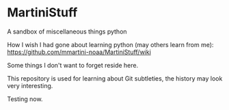 # MartiniStuff

A sandbox of miscellaneous things python

How I wish I had gone about learning python (may others learn from me):  https://github.com/mmartini-noaa/MartiniStuff/wiki

Some things I don't want to forget reside here.

This repository is used for learning about Git subtleties, the history may look very interesting.

Testing now.
